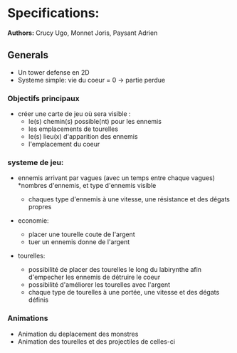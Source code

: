Specifications:
===============

**Authors:** Crucy Ugo, Monnet Joris, Paysant Adrien

## Generals ##

* Un tower defense en 2D
* Systeme simple: vie du coeur = 0 -> partie perdue

### Objectifs principaux ###

* créer une carte de jeu où sera visible :
    * le(s) chemin(s) possible(nt) pour les ennemis
    * les emplacements de tourelles
    * le(s) lieu(x) d'apparition des ennemis
    * l'emplacement du coeur

### systeme de jeu: ###

* ennemis arrivant par vagues (avec un temps entre chaque vagues)
    *nombres d'ennemis, et type d'ennemis visible
    * chaques type d'ennemis à une vitesse, une résistance et des dégats propres

* economie:
    * placer une tourelle coute de l'argent
    * tuer un ennemis donne de l'argent
    
* tourelles:
    * possibilité de placer des tourelles le long du labirynthe afin d'empecher les ennemis de détruire le coeur
    * possibilité d'améliorer les tourelles avec l'argent
    * chaque type de tourelles à une portée, une vitesse et des dégats définis

### Animations ###

* Animation du deplacement des monstres
* Animation des tourelles et des projectiles de celles-ci
                            